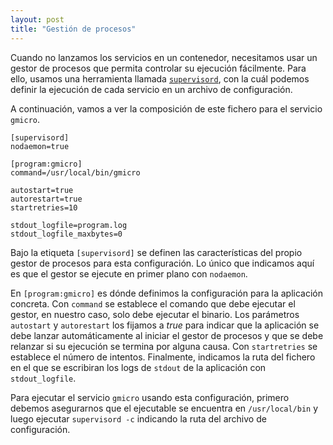 ```yaml
---
layout: post
title: "Gestión de procesos"
---
```


Cuando no lanzamos los servicios en un contenedor, necesitamos usar un gestor de procesos que permita controlar su ejecución fácilmente. Para ello, usamos una herramienta llamada [`supervisord`](http://supervisord.org/), con la cuál podemos definir la ejecución de cada servicio en un archivo de configuración.

A continuación, vamos a ver la composición de este fichero para el servicio `gmicro`.

```apacheconf
[supervisord]
nodaemon=true

[program:gmicro]
command=/usr/local/bin/gmicro

autostart=true
autorestart=true
startretries=10

stdout_logfile=program.log
stdout_logfile_maxbytes=0
```

Bajo la etiqueta `[supervisord]` se definen las características del propio gestor de procesos para esta configuración. Lo único que indicamos aquí es que el gestor se ejecute en primer plano con `nodaemon`.

En `[program:gmicro]` es dónde definimos la configuración para la aplicación concreta. Con `command` se establece el comando que debe ejecutar el gestor, en nuestro caso, solo debe ejecutar el binario. Los parámetros `autostart` y `autorestart` los fijamos a _true_ para indicar que la aplicación se debe lanzar automáticamente al iniciar el gestor de procesos y que se debe relanzar si su ejecución se termina por alguna causa. Con `startretries` se establece el número de intentos. Finalmente, indicamos la ruta del fichero en el que se escribiran los logs de `stdout` de la aplicación con `stdout_logfile`.

Para ejecutar el servicio `gmicro` usando esta configuración, primero debemos asegurarnos que el ejecutable se encuentra en `/usr/local/bin` y luego ejecutar `supervisord -c` indicando la ruta del archivo de configuración.
